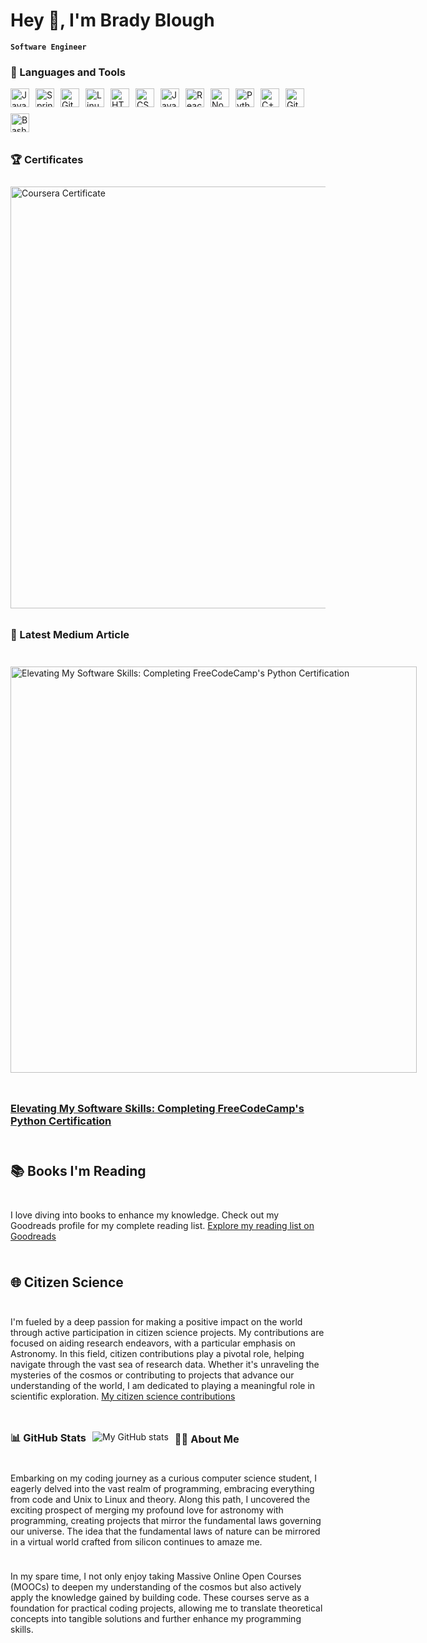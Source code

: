 # Hey 👋, I'm Brady Blough
**`Software Engineer`**

### 🧰 Languages and Tools

<div style="display: flex; flex-wrap: wrap; align-items: center; gap: 10px;">
  <div style="display: flex; flex-wrap: wrap; align-items: center; gap: 10px;">
  <img alt="Java" width="30px" src="https://cdn.jsdelivr.net/gh/devicons/devicon/icons/java/java-original.svg"/>
  <img alt="Spring" width="30px" src="https://cdn.jsdelivr.net/gh/devicons/devicon/icons/spring/spring-original.svg" />
  <img alt="Git" width="30px" src="https://cdn.jsdelivr.net/gh/devicons/devicon/icons/git/git-original.svg" />
  <img alt="Linux" width="30px" src="https://cdn.jsdelivr.net/gh/devicons/devicon/icons/linux/linux-original.svg" />
  <img alt="HTML" width="30px" src="https://cdn.jsdelivr.net/gh/devicons/devicon/icons/html5/html5-plain.svg" />
  <img alt="CSS" width="30px" src="https://cdn.jsdelivr.net/gh/devicons/devicon/icons/css3/css3-plain.svg" />
  <img alt="JavaScript" width="30px" src="https://cdn.jsdelivr.net/gh/devicons/devicon/icons/javascript/javascript-plain.svg" />
  <img alt="React" width="30px" src="https://cdn.jsdelivr.net/gh/devicons/devicon/icons/react/react-original.svg" />
  <img alt="NodeJS" width="30px" src="https://cdn.jsdelivr.net/gh/devicons/devicon/icons/nodejs/nodejs-original.svg" />
  <img alt="Python" width="30px" src="https://cdn.jsdelivr.net/gh/devicons/devicon/icons/python/python-plain.svg" />
  <img alt="C++" width="30px" src="https://cdn.jsdelivr.net/gh/devicons/devicon/icons/cplusplus/cplusplus-line.svg" />
  <img alt="GitHub" width="30px" src="https://cdn.jsdelivr.net/gh/devicons/devicon/icons/github/github-original.svg" />
  <img alt="Bash" width="30px" src="https://cdn.jsdelivr.net/gh/devicons/devicon/icons/bash/bash-original.svg" />
</div>

### 🏆 Certificates

<img src="https://i.postimg.cc/ZRyyFcq3/github-4.png" alt="Coursera Certificate" width="675">


### 🚀 Latest Medium Article 
<p align="left">
  <a href="https://medium.com/@bradyblough/elevating-my-software-skills-completing-freecodecamps-python-certification-c5f56ce1b2f5">
    <img src="https://i.postimg.cc/hjtnbgYR/1-TKXSm-O-vghw2-G5a-DRcf2-Ww.webp" alt="Elevating My Software Skills: Completing FreeCodeCamp's Python Certification" width="650">
  </a>
</p>
<h3 align="left"><a href="https://medium.com/@bradyblough/elevating-my-software-skills-completing-freecodecamps-python-certification-c5f56ce1b2f5">Elevating My Software Skills: Completing FreeCodeCamp's Python Certification</a></h3>

## 📚 Books I'm Reading
I love diving into books to enhance my knowledge. Check out my Goodreads profile for my complete reading list.
[Explore my reading list on Goodreads](https://www.goodreads.com/user/show/159425352-brady-blough)


## 🌐 Citizen Science
I'm fueled by a deep passion for making a positive impact on the world through active participation in citizen science projects. My contributions are focused on aiding research endeavors, with a particular emphasis on Astronomy. In this field, citizen contributions play a pivotal role, helping navigate through the vast sea of research data. Whether it's unraveling the mysteries of the cosmos or contributing to projects that advance our understanding of the world, I am dedicated to playing a meaningful role in scientific exploration.
[My citizen science contributions](https://i.postimg.cc/X7TYSCnN/Screenshot-2023-12-18-at-1-24-24-AM.png)


### 📊 GitHub Stats
![My GitHub stats](https://github-readme-stats.vercel.app/api?username=bradyblough&show_icons=true&theme=github_dark)

  <h3>👨‍💻 About Me </h3>
  
Embarking on my coding journey as a curious computer science student, I eagerly delved into the vast realm of programming, embracing everything from code and Unix to Linux and theory. Along this path, I uncovered the exciting prospect of merging my profound love for astronomy with programming, creating projects that mirror the fundamental laws governing our universe. The idea that the fundamental laws of nature can be mirrored in a virtual world crafted from silicon continues to amaze me.

In my spare time, I not only enjoy taking Massive Online Open Courses (MOOCs) to deepen my understanding of the cosmos but also actively apply the knowledge gained by building code. These courses serve as a foundation for practical coding projects, allowing me to translate theoretical concepts into tangible solutions and further enhance my programming skills.

